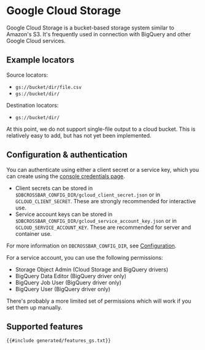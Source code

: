 # Google Cloud Storage

Google Cloud Storage is a bucket-based storage system similar to Amazon's S3. It's frequently used in connection with BigQuery and other Google Cloud services.

## Example locators

Source locators:

- `gs://bucket/dir/file.csv`
- `gs://bucket/dir/`

Destination locators:

- `gs://bucket/dir/`

At this point, we do not support single-file output to a cloud bucket. This is relatively easy to add, but has not yet been implemented.

## Configuration & authentication

You can authenticate using either a client secret or a service key, which you can create using the [console credentials page](https://console.cloud.google.com/apis/credentials).

- Client secrets can be stored in `$DBCROSSBAR_CONFIG_DIR/gcloud_client_secret.json` or in `GCLOUD_CLIENT_SECRET`. These are strongly recommended for interactive use.
- Service account keys can be stored in `$DBCROSSBAR_CONFIG_DIR/gcloud_service_account_key.json` or in `GCLOUD_SERVICE_ACCOUNT_KEY`. These are recommended for server and container use.

For more information on `DBCROSSBAR_CONFIG_DIR`, see [Configuration](./config.html).

For a service account, you can use the following permissions:

- Storage Object Admin (Cloud Storage and BigQuery drivers)
- BigQuery Data Editor (BigQuery driver only)
- BigQuery Job User (BigQuery driver only)
- BigQuery User (BigQuery driver only)

There's probably a more limited set of permissions which will work if you set them up manually.

## Supported features

```txt
{{#include generated/features_gs.txt}}
```
